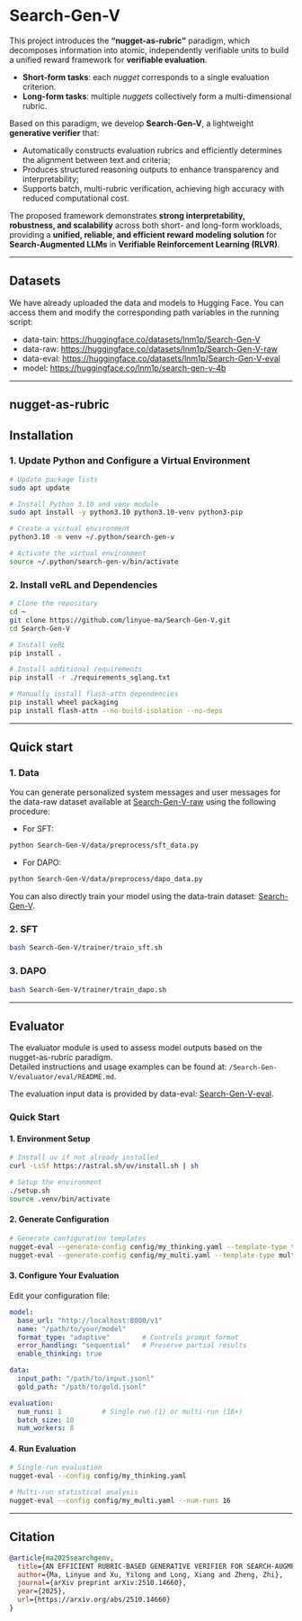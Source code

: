 # Search-Gen-V

This project introduces the **“nugget-as-rubric”** paradigm, which decomposes information into atomic, independently verifiable units to build a unified reward framework for **verifiable evaluation**.

- **Short-form tasks**: each *nugget* corresponds to a single evaluation criterion.  
- **Long-form tasks**: multiple *nuggets* collectively form a multi-dimensional rubric.

Based on this paradigm, we develop **Search-Gen-V**, a lightweight **generative verifier** that:

- Automatically constructs evaluation rubrics and efficiently determines the alignment between text and criteria;  
- Produces structured reasoning outputs to enhance transparency and interpretability;  
- Supports batch, multi-rubric verification, achieving high accuracy with reduced computational cost.

The proposed framework demonstrates **strong interpretability, robustness, and scalability** across both short- and long-form workloads, providing a **unified, reliable, and efficient reward modeling solution** for **Search-Augmented LLMs** in **Verifiable Reinforcement Learning (RLVR)**.

---

## Datasets

We have already uploaded the data and models to Hugging Face. You can access them and modify the corresponding path variables in the running script:
- data-tain: https://huggingface.co/datasets/lnm1p/Search-Gen-V
- data-raw: https://huggingface.co/datasets/lnm1p/Search-Gen-V-raw
- data-eval: https://huggingface.co/datasets/lnm1p/Search-Gen-V-eval
- model: https://huggingface.co/lnm1p/search-gen-v-4b

---

## nugget-as-rubric

## Installation

### 1. Update Python and Configure a Virtual Environment

```bash
# Update package lists
sudo apt update

# Install Python 3.10 and venv module
sudo apt install -y python3.10 python3.10-venv python3-pip

# Create a virtual environment
python3.10 -m venv ~/.python/search-gen-v

# Activate the virtual environment
source ~/.python/search-gen-v/bin/activate
```

### 2. Install veRL and Dependencies
```bash
# Clone the repository
cd ~
git clone https://github.com/linyue-ma/Search-Gen-V.git
cd Search-Gen-V

# Install veRL
pip install .

# Install additional requirements
pip install -r ./requirements_sglang.txt

# Manually install flash-attn dependencies
pip install wheel packaging
pip install flash-attn --no-build-isolation --no-deps
```
---

## Quick start
### 1. Data
You can generate personalized system messages and user messages for the data-raw dataset available at [Search-Gen-V-raw](https://huggingface.co/datasets/lnm1p/Search-Gen-V-raw) using the following procedure:
- For SFT:
```bash
python Search-Gen-V/data/preprocess/sft_data.py
```
- For DAPO:
```bash
python Search-Gen-V/data/preprocess/dapo_data.py
```
You can also directly train your model using the data-train dataset: [Search-Gen-V](https://huggingface.co/datasets/lnm1p/Search-Gen-V).
### 2. SFT
```bash
bash Search-Gen-V/trainer/train_sft.sh
```

### 3. DAPO
```bash
bash Search-Gen-V/trainer/train_dapo.sh
```
---

## Evaluator

The evaluator module is used to assess model outputs based on the nugget-as-rubric paradigm.  
Detailed instructions and usage examples can be found at: `/Search-Gen-V/evaluator/eval/README.md`.

The evaluation input data is provided by data-eval: [Search-Gen-V-eval](https://huggingface.co/datasets/lnm1p/Search-Gen-V-eval).
###  Quick Start

#### 1. Environment Setup
```bash
# Install uv if not already installed
curl -LsSf https://astral.sh/uv/install.sh | sh

# Setup the environment
./setup.sh
source .venv/bin/activate
```

#### 2. Generate Configuration
```bash
# Generate configuration templates
nugget-eval --generate-config config/my_thinking.yaml --template-type thinking
nugget-eval --generate-config config/my_multi.yaml --template-type multi_run
```

#### 3. Configure Your Evaluation
Edit your configuration file:
```yaml
model:
  base_url: "http://localhost:8000/v1"
  name: "/path/to/your/model"
  format_type: "adaptive"        # Controls prompt format
  error_handling: "sequential"   # Preserve partial results
  enable_thinking: true

data:
  input_path: "/path/to/input.jsonl"
  gold_path: "/path/to/gold.jsonl"

evaluation:
  num_runs: 1          # Single run (1) or multi-run (16+)
  batch_size: 10
  num_workers: 8
```

#### 4. Run Evaluation
```bash
# Single-run evaluation
nugget-eval --config config/my_thinking.yaml

# Multi-run statistical analysis  
nugget-eval --config config/my_multi.yaml --num-runs 16
```
---

## Citation

```bibtex
@article{ma2025searchgenv,
  title={AN EFFICIENT RUBRIC-BASED GENERATIVE VERIFIER FOR SEARCH-AUGMENTED LLMS},
  author={Ma, Linyue and Xu, Yilong and Long, Xiang and Zheng, Zhi},
  journal={arXiv preprint arXiv:2510.14660},
  year={2025},
  url={https://arxiv.org/abs/2510.14660}
}
```